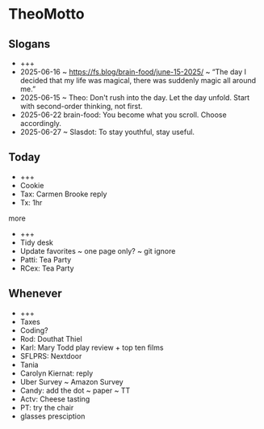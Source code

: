 # TheoMotto

## Slogans

* +++
* 2025-06-16 ~ <https://fs.blog/brain-food/june-15-2025/> ~ “The day I decided that my life was magical, there was suddenly magic all around me.”
* 2025-06-15 ~ Theo: Don't rush into the day. Let the day unfold. Start with second-order thinking, not first.
* 2025-06-22 brain-food: You become what you scroll. Choose accordingly.
* 2025-06-27 ~ Slasdot: To stay youthful, stay useful.

## Today

* +++
* Cookie
* Tax: Carmen Brooke reply
* Tx: 1hr

more

* +++
* Tidy desk
* Update favorites ~ one page only? ~ git ignore
* Patti: Tea Party
* RCex: Tea Party

## Whenever

* +++
* Taxes
* Coding?
* Rod: Douthat Thiel
* Karl: Mary Todd play review + top ten films
* SFLPRS: Nextdoor
* Tania
* Carolyn Kiernat: reply
* Uber Survey ~ Amazon Survey
* Candy: add the dot ~ paper ~ TT
* Actv: Cheese tasting
* PT: try the chair
* glasses presciption
